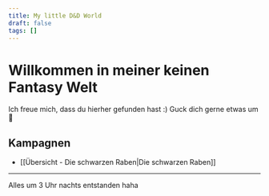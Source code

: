 ```yaml
---
title: My little D&D World
draft: false
tags: []
---
```

 
# Willkommen in meiner keinen Fantasy Welt
Ich freue mich, dass du hierher gefunden hast :)
Guck dich gerne etwas um :raised_hands:
## Kampagnen
- [[Übersicht - Die schwarzen Raben|Die schwarzen Raben]]

---
Alles um 3 Uhr nachts entstanden haha